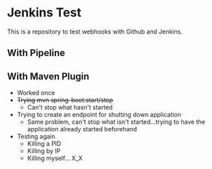 # Jenkins Test
This is a repository to test webhooks with Github and Jenkins.

## With Pipeline

## With Maven Plugin
- Worked once
- ~~Trying mvn spring-boot:start/stop~~
    - Can't stop what hasn't started
- Trying to create an endpoint for shutting down application
	- Same problem, can't stop what isn't started...trying to have the application already started beforehand
- Testing again
    - Killing a PID
    - Killing by IP
    - Killing myself... X_X